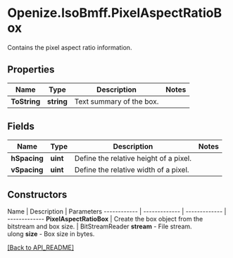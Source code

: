 # Openize.IsoBmff.PixelAspectRatioBox

Contains the pixel aspect ratio information.

## Properties

Name | Type | Description | Notes
------------ | ------------- | ------------- | -------------
**ToString** | **string** | Text summary of the box. | 

## Fields

Name | Type | Description | Notes
------------ | ------------- | ------------- | -------------
**hSpacing** | **uint** | Define the relative height of a pixel. | 
**vSpacing** | **uint** | Define the relative width of a pixel. | 

## Constructors

Name | Description | Parameters
------------ | ------------- | ------------- | -------------
**PixelAspectRatioBox** | Create the box object from the bitstream and box size. | BitStreamReader <b>stream</b> - File stream.<br />ulong <b>size</b> - Box size in bytes.

[[Back to API_README]](API_README.md)